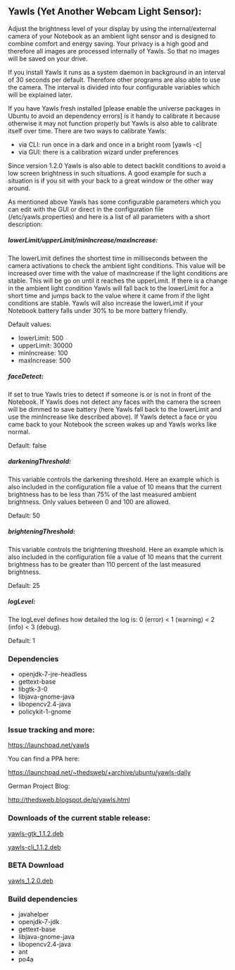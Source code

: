 ## Yawls (Yet Another Webcam Light Sensor):
Adjust the brightness level of your display by using the internal/external camera of your Notebook as an ambient light sensor and is designed to combine comfort and energy saving. Your privacy is a high good and therefore all images are processed internally of Yawls. So that no images will be saved on your drive.

If you install Yawls it runs as a system daemon in background in an interval of 30 seconds per default.
Therefore other programs are also able  to use the camera. The interval is divided into four configurable
variables which will be explained later.

If you have Yawls fresh installed [please enable the universe packages in Ubuntu to avoid an dependency errors] is it handy 
to calibrate it because otherwise it may not function properly but Yawls is also able to calibrate itself over time.
There are two ways to calibrate Yawls:

* via CLI: run once in a dark and once in a bright room [yawls -c] 
* via GUI: there is a calibration wizard under preferences

Since version 1.2.0 Yawls is also able to detect backlit conditions to avoid a low screen brightness in such situations.
A good example for such a situation is if you sit with your back to a great window or the other way around.

As mentioned above Yawls has some configurable parameters which you can edit with the GUI or direct in the configuration file
(/etc/yawls.properties) and here is a list of all parameters with a short description:

##### lowerLimit/upperLimit/minIncrease/maxIncrease:
The lowerLimit defines the shortest time in milliseconds between the camera activations to check the ambient light conditions. This value will be increased over time with the value of maxIncrease
if the light conditions are stable. This will be go on until it reaches the upperLimit.
If there is a change in the ambient light condition Yawls will fall back to the lowerLimit for a short time and jumps back to the value where it came from if the light conditions are stable.
Yawls will also increase the lowerLimit if your Notebook battery falls under 30% to be more battery friendly.

Default values:
- lowerLimit: 500
- upperLimit: 30000
- minIncrease: 100
- maxIncrease: 500

##### faceDetect:
If set to true Yawls tries to detect if someone is or is not in front of the Notebook. If Yawls does not detect any faces with the camera the screen will be dimmed to save battery (here Yawls fall
back to the lowerLimit and use the minIncrease like described above). If Yawls detect a face or you came back to your Notebook the screen wakes up and Yawls works like normal.

Default: false

##### darkeningThreshold:
This variable controls the darkening threshold. Here an example which is also included in the configuration file a value of 10 means that the current brightness has to be less than 75% of the last measured
ambient brightness. Only values between 0 and 100 are allowed.

Default: 50

##### brighteningThreshold:
This variable controls the brightening threshold. Here an example which is also included in the configuration file a value of 10 means that the current brightness has to be greater than 110 percent of the
last measured brightness.

Default: 25

##### logLevel:
The logLevel defines how detailed the log is: 0 (error) < 1 (warning) < 2 (info) < 3 (debug).

Default: 1

### Dependencies
* openjdk-7-jre-headless
* gettext-base
* libgtk-3-0
* libjava-gnome-java
* libopencv2.4-java
* policykit-1-gnome

### Issue tracking and more:

https://launchpad.net/yawls

You can find a PPA here:

https://launchpad.net/~thedsweb/+archive/ubuntu/yawls-daily

German Project Blog:

http://thedsweb.blogspot.de/p/yawls.html

### Downloads of the current stable release:
[yawls-gtk_1.1.2.deb](https://launchpad.net/yawls/1.1.x/1.1.2/+download/yawls-gtk_1.1.2_all.deb)

[yawls-cli_1.1.2.deb](https://launchpad.net/yawls/1.1.x/1.1.2/+download/yawls-cli_1.1.2_all.deb)

### BETA Download
[yawls_1.2.0.deb](https://launchpad.net/yawls/1.1.x/1.1.2/+download/yawls_1.2.0_beta_02_all.deb)

### Build dependencies
* javahelper
* openjdk-7-jdk
* gettext-base
* libjava-gnome-java
* libopencv2.4-java
* ant
* po4a
